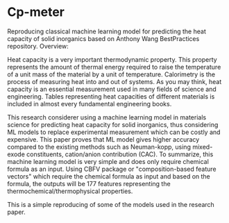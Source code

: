 # Cp-meter
Reproducing classical machine learning model for predicting the heat capacity of solid inorganics based on Anthony Wang  BestPractices repository.
Overview:

Heat capacity is a very important thermodynamic property. This property represents the amount of thermal energy required to raise the temperature of a unit mass of the material by a unit of temperature. Calorimetry is the process of measuring heat into and out of systems. As you may think, heat capacity is an essential measurement used in many fields of science and engineering. Tables representing heat capacities of different materials is included in almost every fundamental engineering books.
 
This research considerer using a machine learning model in materials science for predicting heat capacity for solid inorganics, thus considering ML models to replace experimental measurement which can be costly and expensive. This paper proves that ML model gives higher accuracy compared to the existing methods such as Neuman-kopp, using mixed-exode constituents, cation/anion contribution (CAC). To summarize, this machine learning model is very simple and does only require chemical formula as an input. Using CBFV package or "composition-based feature vectors" which require the chemical formula as input and based on the formula, the outputs will be 177 features representing the thermochemical/thermophysical properties.
 
This is a simple reproducing of some of the models used in the research paper.
